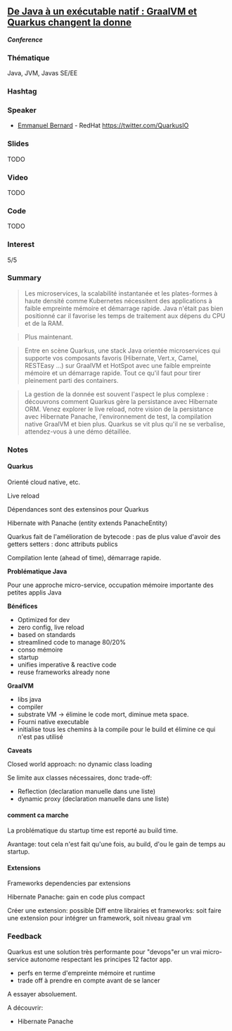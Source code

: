 ## [De Java à un exécutable natif : GraalVM et Quarkus changent la donne](https://cfp.devoxx.fr/2019/talk/WUY-7299/De_Java_a_un_executable_natif_:_GraalVM_et_Quarkus_changent_la_donne)
**_Conference_**

### Thématique

Java, JVM, Javas SE/EE

### Hashtag

### Speaker

* [Emmanuel Bernard](https://www.twitter.com/@emmanuelbernard) - RedHat
https://twitter.com/QuarkusIO

### Slides

TODO

### Video

TODO

### Code

TODO

### Interest

5/5

### Summary

> Les microservices, la scalabilité instantanée et les plates-formes à haute densité comme Kubernetes nécessitent des applications à faible empreinte mémoire et démarrage rapide. Java n'était pas bien positionné car il favorise les temps de traitement aux dépens du CPU et de la RAM.
  
> Plus maintenant.
  
> Entre en scène Quarkus, une stack Java orientée microservices qui supporte vos composants favoris (Hibernate, Vert.x, Camel, RESTEasy ...) sur GraalVM et HotSpot avec une faible empreinte mémoire et un démarrage rapide. Tout ce qu'il faut pour tirer pleinement parti des containers.
  
> La gestion de la donnée est souvent l'aspect le plus complexe : découvrons comment Quarkus gère la persistance avec Hibernate ORM. Venez explorer le live reload, notre vision de la persistance avec Hibernate Panache, l'environnement de test, la compilation native GraalVM et bien plus. Quarkus se vit plus qu'il ne se verbalise, attendez-vous à une démo détaillée.

### Notes

#### Quarkus

Orienté cloud native, etc.

Live reload

Dépendances sont des extensinos pour Quarkus

Hibernate with Panache (entity extends PanacheEntity)

Quarkus fait de l'amélioration de bytecode : pas de plus value d'avoir des getters setters : donc attributs publics

Compilation lente (ahead of time), démarrage rapide.

**Problématique Java**

Pour une approche micro-service, occupation mémoire importante des petites applis Java

**Bénéfices**

- Optimized for dev
- zero config, live reload
- based on standards
- streamlined code to manage 80/20%
- conso mémoire
- startup
- unifies imperative & reactive code
- reuse frameworks already none

**GraalVM**

- libs java
- compiler
- substrate VM -> élimine le code mort, diminue meta space.
- Fourni native executable
- initialise tous les chemins à la compile pour le build et élimine ce qui n'est pas utilisé

**Caveats**

Closed world approach: no dynamic class loading

Se limite aux classes nécessaires, donc trade-off:
- Reflection (declaration manuelle dans une liste)
- dynamic proxy (declaration manuelle dans une liste)

#### comment ca marche

La problématique du startup time est reporté au build time.

Avantage: tout cela n'est fait qu'une fois, au build, d'ou le gain de temps au startup.

#### Extensions

Frameworks dependencies par extensions

Hibernate Panache: gain en code plus compact

Créer une extension: possible
Diff entre librairies et frameworks: soit faire une extension pour intégrer un framework, soit niveau graal vm 

### Feedback

Quarkus est une solution très performante pour "devops"er un vrai micro-service autonome respectant les principes 12 factor app.
- perfs en terme d'empreinte mémoire et runtime
- trade off à prendre en compte avant de se lancer

A essayer absoluement.

A découvrir:
- Hibernate Panache
